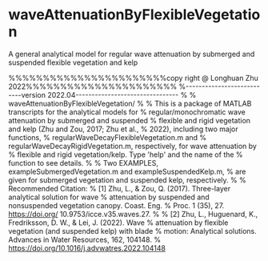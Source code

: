 # waveAttenuationByFlexibleVegetation
A general analytical model for regular wave attenuation by submerged and suspended flexible vegetation and kelp

%%%%%%%%%%%%%%%%%%%%%%%copy right @ Longhuan Zhu 2022%%%%%%%%%%%%%%%%%%%%%%
%---------------------------version 2022.04--------------------------------
%
% waveAttenuationByFlexibleVegetation/
% 
% This is a package of MATLAB transcripts for the analytical models for
% regular/monochromatic wave attenuation by submerged and suspended
% flexible and rigid vegetation and kelp (Zhu and Zou, 2017; Zhu et al.,
% 2022), including two major functions,
% regularWaveDecayFlexibleVegetation.m and
% regularWaveDecayRigidVegetation.m, respectively, for wave attenuation by
% flexible and rigid vegetation/kelp. Type 'help' and the name of the
% function to see details.
% 
% Two EXAMPLES, exampleSubmergedVegetation.m and exampleSuspendedKelp.m,
% are given for submerged vegetation and suspended kelp, respectively.
%
% Recommended Citation:
% [1] Zhu, L., & Zou, Q. (2017). Three-layer analytical solution for wave
% attenuation by suspended and nonsuspended vegetation canopy. Coast. Eng.
% Proc. 1 (35), 27. https://doi.org/ 10.9753/icce.v35.waves.27.
%
% [2] Zhu, L., Huguenard, K., Fredriksson, D. W., & Lei, J. (2022). Wave
% attenuation by flexible vegetation (and suspended kelp) with blade
% motion: Analytical solutions. Advances in Water Resources, 162, 104148.
% https://doi.org/10.1016/j.advwatres.2022.104148
